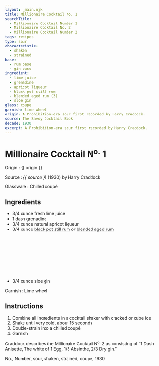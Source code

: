 ```yaml
---
layout: _main.njk
title: Millionaire Cocktail No. 1
searchTitle:
  - Millionaire Cocktail Number 1
  - Millionaire Cocktail No. 2
  - Millionaire Cocktail Number 2
tags: recipes
type: sour
characteristic:
  - shaken
  - strained
base:
  - rum base
  - gin base
ingredient:
  - lime juice
  - grenadine
  - apricot liqueur
  - black pot still rum
  - blended aged rum (3)
  - sloe gin
glass: coupe
garnish: lime wheel
origin: A Prohibition-era sour first recorded by Harry Craddock.
source: The Savoy Cocktail Book
decade: 1930
excerpt: A Prohibition-era sour first recorded by Harry Craddock.
---
```

<!-- markdownlint-disable MD025 -->
# Millionaire Cocktail N<sup>o.</sup> 1
<!-- markdownlint-disable MD025 -->

Origin
  : {{ origin }}

Source
  : <cite><span data-pagefind-filter="Source">{{ source }}</span></cite> (1930) by Harry Craddock

Glassware
  : Chilled coupé

## Ingredients

* 3/4 ounce fresh lime juice
* 1 dash grenadine
* 3/4 ounce natural apricot liqueur
* 3/4 ounce [black pot still rum](/rums/10-rum-black-pot-still/) *or* [blended aged rum](/rums/05-rum-blended-aged/)<icon-l space="1em" class="bigger" label="(3)"><span class="with-icon"><svg class="icon"><use href="/assets/images/icons/circle-3.svg#circle-3"></use></svg></span></icon-l>
* 3/4 ounce sloe gin

Garnish
  : <span data-pagefind-filter="Garnish">Lime wheel</span>

## Instructions

1. Combine all ingredients in a cocktail shaker with cracked or cube ice
2. Shake until very cold, about 15 seconds
3. Double-strain into a chilled coupé
4. Garnish

<tiki-callout type="note">

  Craddock describes the Millionaire Cocktail N<sup>o.</sup> 2 as consisting of <q>1 Dash Anisette, The white of 1 Egg, 1/3 Absinthe, 2/3 Dry gin.</q>

</tiki-callout>

<div
  data-cat[0]="Drink"
  data-type[0]="Sour"
  data-char[0]="Shaken"
  data-char[1]="Strained"
  data-base[0]="Rum/Cane spirits"
  data-base[1]="Gin"
  data-ingredient[0]="Lime juice"
  data-ingredient[1]="Grenadine"
  data-ingredient[2]="Apricot liqueur"
  data-ingredient[3]="Black pot still rum"
  data-ingredient[4]="Blended aged rum [3]"
  data-ingredient[5]="Gin, sloe"
  data-origin[0]="Harry Craddock"
  data-glass[0]="Coupé"
  data-decade[0]="1930"
  data-pagefind-filter="
    Category[data-cat[0]],
    Type[data-type[0]],
    Characteristic[data-char[0]],
    Characteristic[data-char[1]],
    Base[data-base[0]],
    Base[data-base[1]],
    Ingredient[data-ingredient[0]],
    Ingredient[data-ingredient[1]],
    Ingredient[data-ingredient[2]],
    Ingredient[data-ingredient[3]],
    Ingredient[data-ingredient[4]],
    Ingredient[data-ingredient[5]],
    Origin[data-origin[0]],
    Glassware[data-glass[0]],
    Decade[data-decade[0]]
  "
>
</div>

<div class="keywords" aria-hidden>No., Number, sour, shaken, strained, coupe, 1930</div>
